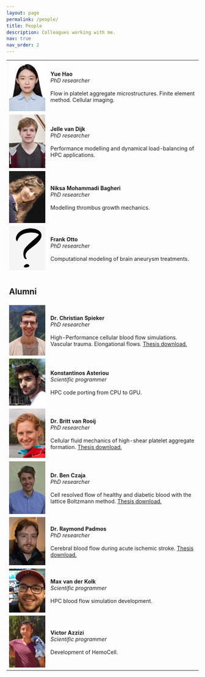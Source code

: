 ```yaml
---
layout: page
permalink: /people/
title: People
description: Colleagues working with me.
nav: true
nav_order: 2
---
```


<table style="border: none;">
  <tr>
    <td style="border: none;">
      <img src="/assets/img/Colleagues_Yue.jpg" 
        width="120"  
        height="auto" />
    </td>
    <td style="border: none;"><b>Yue Hao</b><br><i>PhD researcher</i><br><br>Flow in platelet aggregate microstructures. Finite element method. Cellular imaging.</td>
  </tr>
  <tr>
    <td style="border: none;">
      <img src="/assets/img/Colleagues_Jelle.jpg" 
        width="120"  
        height="auto" />
    </td>
    <td style="border: none;"><b>Jelle van Dijk</b><br><i>PhD researcher</i><br><br>Performance modelling and dynamical load-balancing of HPC applications.</td>
  </tr>
  <tr>
    <td style="border: none;">
      <img src="/assets/img/Colleagues_Niksa.jpg" 
        width="120"  
        height="auto" />
    </td>
    <td style="border: none;"><b>Niksa Mohammadi Bagheri</b><br><i>PhD researcher</i><br><br>Modelling thrombus growth mechanics.</td>
  </tr>
  <tr>
    <td style="border: none;">
      <img src="/assets/img/Colleagues_open.jpg" 
        width="120"  
        height="auto" />
    </td>
    <td style="border: none;"><b>Frank Otto</b><br><i>PhD researcher</i><br><br>Computational modeling of brain aneurysm treatments.</td>
  </tr>
  


  <tr >
    <td style="border: none;">  </td>
  </tr>
  <tr >
    <td style="border: none;"> <h2>Alumni</h2> </td>
  </tr>

  <tr>
    <td style="border: none;">
      <img src="/assets/img/Colleagues_Christian.jpeg" 
        width="120"  
        height="auto" />
    </td>
    <td style="border: none;"><b>Dr. Christian Spieker</b><br><i>PhD researcher</i><br><br>High-Performance cellular blood flow simulations. Vascular trauma. Elongational flows. <a href="https://dare.uva.nl/search?identifier=493e4676-091b-4d2c-a8a4-8adf4aa416a2">Thesis download.</a></td>
  </tr>
  <tr>
    <td style="border: none;">
      <img src="/assets/img/Colleagues_Kostis.jpg" 
        width="120"  
        height="auto" />
    </td>
    <td style="border: none;"><b>Konstantinos Asteriou</b><br><i>Scientific programmer</i><br><br>HPC code porting from CPU to GPU.</td>
  </tr>
  <tr>
    <td style="border: none;">
      <img src="/assets/img/Colleagues_Britt.jpg" 
        width="120"  
        height="auto" />
    </td>
    <td style="border: none;"><b>Dr. Britt van Rooij</b><br><i>PhD researcher</i><br><br>Cellular fluid mechanics of high-shear platelet aggregate formation. <a href="https://dare.uva.nl/search?identifier=9936a74f-b8d4-4855-bc93-0667daef36d7">Thesis download.</a></td>
  </tr>
  <tr>
    <td style="border: none;">
      <img src="/assets/img/Colleagues_Ben.png" 
        width="120"  
        height="auto" />
    </td>
    <td style="border: none;"><b>Dr. Ben Czaja</b><br><i>PhD researcher</i><br><br>Cell resolved flow of healthy and diabetic blood with the lattice Boltzmann method. <a href="https://dare.uva.nl/search?identifier=8f56dd3f-2232-4a21-a88b-163d3df20ac6">Thesis download.</a></td>
  </tr>
  <tr>
    <td style="border: none;">
      <img src="/assets/img/Colleagues_Raymond.jpg" 
        width="120"  
        height="auto" />
    </td>
    <td style="border: none;"><b>Dr. Raymond Padmos</b><br><i>PhD researcher</i><br><br>Cerebral blood flow during acute ischemic stroke. <a href="https://dare.uva.nl/search?identifier=88799f77-1eda-403d-ae7d-81ef8e258f2e">Thesis download.</a></td>
  </tr>
  <tr>
    <td style="border: none;">
      <img src="/assets/img/Colleagues_Max.jpeg" 
        width="120"  
        height="auto" />
    </td>
    <td style="border: none;"><b>Max van der Kolk</b><br><i>Scientific programmer</i><br><br>HPC blood flow simulation development.</td>
  </tr>
  <tr>
    <td style="border: none;">
      <img src="/assets/img/Colleagues_Victor.jpg" 
        width="120"  
        height="auto" />
    </td>
    <td style="border: none;"><b>Victor Azzizi</b><br><i>Scientific programmer</i><br><br>Development of HemoCell.</td>
  </tr>


</table>

